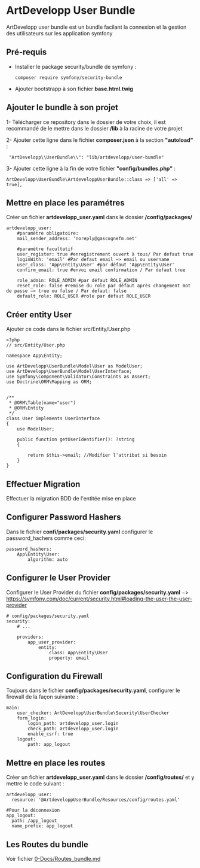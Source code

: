  ArtDevelopp User Bundle
==

ArtDevelopp user bundle est un bundle facilant la connexion et la gestion des utilisateurs sur les application symfony 

Pré-requis
--
* Installer le package security/bundle de symfony :

    ```
    composer require symfony/security-bundle
    ```

* Ajouter bootstrapp à son fichier **base.html.twig**

Ajouter le bundle à son projet
-

1- Télécharger ce repository dans le dossier de votre choix, il est recommandé de le mettre dans le dossier **/lib** à la racine de votre projet

2- Ajouter cette ligne dans le fichier **composer.json** à la section **"autoload"** : 
```
 "ArtDevelopp\\UserBundle\\": "lib/artdevelopp/user-bundle"
```
3- Ajouter cette ligne à la fin de votre fichier **"config/bundles.php"** : 
```
ArtDevelopp\UserBundle\ArtdeveloppUserBundle::class => ['all' => true],
```


Mettre en place les paramétres
-

Créer un fichier **artdevelopp_user.yaml** dans le dossier **/config/packages/**

```
artdevelopp_user:
    #paramètre obligatoire:
    mail_sender_address: 'noreply@gascognefm.net'

    #paramètre facultatif
    user_register: true #enregistrement ouvert à tous/ Par defaut true
    loginWith: 'email' #Par defaut email −> email ou username
    user_class: 'App\Entity\User' #par défaut 'App\Entity\User'
    confirm_email: true #envoi email confirmation / Par defaut true
   
    role_admin: ROLE_ADMIN #par défaut ROLE_ADMIN
    reset_role: false #remise du role par défaut après changement mot de passe −> true ou false / Par defaut: false
    default_role: ROLE_USER #role par défaut ROLE_USER
```


Créer entity User
--
Ajouter ce code dans le fichier src/Entity/User.php

```
<?php
// src/Entity/User.php

namespace App\Entity;

use ArtDevelopp\UserBundle\Model\User as ModelUser;
use ArtDevelopp\UserBundle\Model\UserInterface;
use Symfony\Component\Validator\Constraints as Assert;
use Doctrine\ORM\Mapping as ORM;


/**
 * @ORM\Table(name="user")
 * @ORM\Entity 
 */
class User implements UserInterface
{
    use ModelUser;

    public function getUserIdentifier(): ?string
    {

        return $this->email; //Modifier l'attribut si besoin
    }
}
```
Effectuer Migration 
---
Effectuer la migration BDD de l'entitée mise en place

Configurer Password Hashers
---
Dans le fichier **confi/packages/security.yaml** configurer le password_hachers comme ceci:

```
password_hashers:
    App\Entity\User:
        algorithm: auto
```

Configurer le User Provider
---
Configurer le User Provider du fichier **config/packages/security.yaml** −> <https://symfony.com/doc/current/security.html#loading-the-user-the-user-provider>
```
# config/packages/security.yaml
security:
    # ...

    providers:
        app_user_provider:
            entity:
                class: App\Entity\User
                property: email
```

Configuration du Firewall
---

Toujours dans le fichier **config/packages/security.yaml**, configurer le firewall de la façon suivante :
```
main:
    user_checker: ArtDevelopp\UserBundle\Security\UserChecker
    form_login:
        login_path: artdevelopp_user.login
        check_path: artdevelopp_user.login
        enable_csrf: true
    logout:
        path: app_logout
```

Mettre en place les routes 
-
Créer un fichier **artdevelopp_user.yaml** dans le dossier **/config/routes/** et y mettre le code suivant :
```
artdevelopp_user:
  resource: '@ArtdeveloppUserBundle/Resources/config/routes.yaml'

#Pour la déconnexion
app_logout:
  path: /app_logout
  name_prefix: app_logout
```

Les Routes du bundle
---

Voir fichier [0-Docs/Routes_bundle.md](https://github.com/arthur32810/user_bundle/blob/main/0-Docs/Routes_bundle.md "test")
